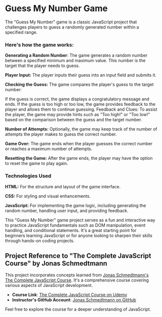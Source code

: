# Guess My Number Game
The "Guess My Number" game is a classic JavaScript project that challenges players to guess a randomly generated number within a specified range.

### Here's how the game works:

**Generating a Random Number**: The game generates a random number between a specified minimum and maximum value. This number is the target that the player needs to guess.

**Player Input:** The player inputs their guess into an input field and submits it.

**Checking the Guess:** The game compares the player's guess to the target number:

If the guess is correct, the game displays a congratulatory message and ends.
If the guess is too high or too low, the game provides feedback to the player and allows them to continue guessing.
Feedback and Clues: To assist the player, the game may provide hints such as "Too high!" or "Too low!" based on the comparison between the guess and the target number.

**Number of Attempts:** Optionally, the game may keep track of the number of attempts the player makes to guess the correct number.

**Game Over:** The game ends when the player guesses the correct number or reaches a maximum number of attempts.

**Resetting the Game:** After the game ends, the player may have the option to reset the game to play again.

### Technologies Used

**HTML:** For the structure and layout of the game interface.

**CSS:** For styling and visual enhancements.

**JavaScript:** For implementing the game logic, including generating the random number, handling user input, and providing feedback.

This "Guess My Number" game project serves as a fun and interactive way to practice JavaScript fundamentals such as DOM manipulation, event handling, and conditional statements. It's a great starting point for beginners learning JavaScript or for anyone looking to sharpen their skills through hands-on coding projects.


## Project Reference to "The Complete JavaScript Course" by Jonas Schmedtmann

This project incorporates concepts learned from [Jonas Schmedtmann's The Complete JavaScript Course](https://www.udemy.com/course/the-complete-javascript-course/?couponCode=ST12MT030524).
It's a comprehensive course covering various aspects of JavaScript development.

- **Course Link**: [The Complete JavaScript Course on Udemy](https://www.udemy.com/course/the-complete-javascript-course/?couponCode=ST12MT030524)
- **Instructor's GitHub Account**: [Jonas Schmedtmann on GitHub](https://github.com/jonasschmedtmann)

Feel free to explore the course for a deeper understanding of JavaScript.
